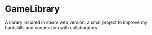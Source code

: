 # GameLibrary
A library inspired in steam web version, a small project to improve my hardskills and cooperation with collaborators.
